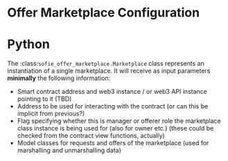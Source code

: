 Offer Marketplace Configuration
===============================

# Python

The :class:`sofie_offer_marketplace.Marketplace` class represents an
instantiation of a single marketplace. It will receive as input
parameters **minimally** the following information:

* Smart contract address and web3 instance / or web3 API instance pointing to it (TBD)
* Address to be used for interacting with the contract (or can this be
  implicit from previous?)
* Flag specifying whether this is manager or offerer role the
  marketplace class instance is being used for (also for owner etc.)
  (these could be checked from the contract view functions, actually)
* Model classes for requests and offers of the marketplace (used for
  marshalling and unmarshalling data)
